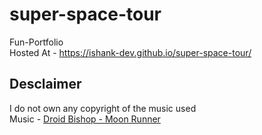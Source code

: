 # super-space-tour
Fun-Portfolio<br>
Hosted At - https://ishank-dev.github.io/super-space-tour/<br>
## Desclaimer<br>
I do not own any copyright of the music used<br>
Music - [Droid Bishop - Moon Runner](https://www.youtube.com/watch?v=V3fihk8FbT0&list=RDV3fihk8FbT0&start_radio=1&t=45) <br>
